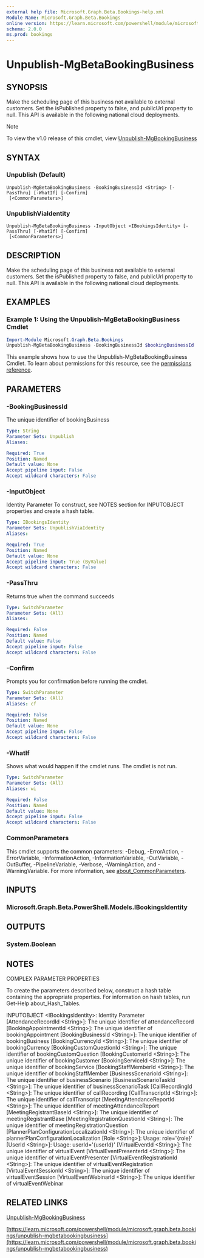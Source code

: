 ```yaml
---
external help file: Microsoft.Graph.Beta.Bookings-help.xml
Module Name: Microsoft.Graph.Beta.Bookings
online version: https://learn.microsoft.com/powershell/module/microsoft.graph.beta.bookings/unpublish-mgbetabookingbusiness
schema: 2.0.0
ms.prod: bookings
---
```


# Unpublish-MgBetaBookingBusiness

## SYNOPSIS
Make the scheduling page of this business not available to external customers.
Set the isPublished property to false, and publicUrl property to null.
This API is available in the following national cloud deployments.

> [!NOTE]
> To view the v1.0 release of this cmdlet, view [Unpublish-MgBookingBusiness](/powershell/module/Microsoft.Graph.Bookings/Unpublish-MgBookingBusiness?view=graph-powershell-1.0)

## SYNTAX

### Unpublish (Default)
```
Unpublish-MgBetaBookingBusiness -BookingBusinessId <String> [-PassThru] [-WhatIf] [-Confirm]
 [<CommonParameters>]
```

### UnpublishViaIdentity
```
Unpublish-MgBetaBookingBusiness -InputObject <IBookingsIdentity> [-PassThru] [-WhatIf] [-Confirm]
 [<CommonParameters>]
```

## DESCRIPTION
Make the scheduling page of this business not available to external customers.
Set the isPublished property to false, and publicUrl property to null.
This API is available in the following national cloud deployments.

## EXAMPLES
### Example 1: Using the Unpublish-MgBetaBookingBusiness Cmdlet
```powershell
Import-Module Microsoft.Graph.Beta.Bookings
Unpublish-MgBetaBookingBusiness -BookingBusinessId $bookingBusinessId
```
This example shows how to use the Unpublish-MgBetaBookingBusiness Cmdlet.
To learn about permissions for this resource, see the [permissions reference](/graph/permissions-reference).

## PARAMETERS

### -BookingBusinessId
The unique identifier of bookingBusiness

```yaml
Type: String
Parameter Sets: Unpublish
Aliases:

Required: True
Position: Named
Default value: None
Accept pipeline input: False
Accept wildcard characters: False
```

### -InputObject
Identity Parameter
To construct, see NOTES section for INPUTOBJECT properties and create a hash table.

```yaml
Type: IBookingsIdentity
Parameter Sets: UnpublishViaIdentity
Aliases:

Required: True
Position: Named
Default value: None
Accept pipeline input: True (ByValue)
Accept wildcard characters: False
```

### -PassThru
Returns true when the command succeeds

```yaml
Type: SwitchParameter
Parameter Sets: (All)
Aliases:

Required: False
Position: Named
Default value: False
Accept pipeline input: False
Accept wildcard characters: False
```

### -Confirm
Prompts you for confirmation before running the cmdlet.

```yaml
Type: SwitchParameter
Parameter Sets: (All)
Aliases: cf

Required: False
Position: Named
Default value: None
Accept pipeline input: False
Accept wildcard characters: False
```

### -WhatIf
Shows what would happen if the cmdlet runs.
The cmdlet is not run.

```yaml
Type: SwitchParameter
Parameter Sets: (All)
Aliases: wi

Required: False
Position: Named
Default value: None
Accept pipeline input: False
Accept wildcard characters: False
```

### CommonParameters
This cmdlet supports the common parameters: -Debug, -ErrorAction, -ErrorVariable, -InformationAction, -InformationVariable, -OutVariable, -OutBuffer, -PipelineVariable, -Verbose, -WarningAction, and -WarningVariable. For more information, see [about_CommonParameters](http://go.microsoft.com/fwlink/?LinkID=113216).

## INPUTS

### Microsoft.Graph.Beta.PowerShell.Models.IBookingsIdentity
## OUTPUTS

### System.Boolean
## NOTES
COMPLEX PARAMETER PROPERTIES

To create the parameters described below, construct a hash table containing the appropriate properties.
For information on hash tables, run Get-Help about_Hash_Tables.

INPUTOBJECT \<IBookingsIdentity\>: Identity Parameter
  \[AttendanceRecordId \<String\>\]: The unique identifier of attendanceRecord
  \[BookingAppointmentId \<String\>\]: The unique identifier of bookingAppointment
  \[BookingBusinessId \<String\>\]: The unique identifier of bookingBusiness
  \[BookingCurrencyId \<String\>\]: The unique identifier of bookingCurrency
  \[BookingCustomQuestionId \<String\>\]: The unique identifier of bookingCustomQuestion
  \[BookingCustomerId \<String\>\]: The unique identifier of bookingCustomer
  \[BookingServiceId \<String\>\]: The unique identifier of bookingService
  \[BookingStaffMemberId \<String\>\]: The unique identifier of bookingStaffMember
  \[BusinessScenarioId \<String\>\]: The unique identifier of businessScenario
  \[BusinessScenarioTaskId \<String\>\]: The unique identifier of businessScenarioTask
  \[CallRecordingId \<String\>\]: The unique identifier of callRecording
  \[CallTranscriptId \<String\>\]: The unique identifier of callTranscript
  \[MeetingAttendanceReportId \<String\>\]: The unique identifier of meetingAttendanceReport
  \[MeetingRegistrantBaseId \<String\>\]: The unique identifier of meetingRegistrantBase
  \[MeetingRegistrationQuestionId \<String\>\]: The unique identifier of meetingRegistrationQuestion
  \[PlannerPlanConfigurationLocalizationId \<String\>\]: The unique identifier of plannerPlanConfigurationLocalization
  \[Role \<String\>\]: Usage: role='{role}'
  \[UserId \<String\>\]: Usage: userId='{userId}'
  \[VirtualEventId \<String\>\]: The unique identifier of virtualEvent
  \[VirtualEventPresenterId \<String\>\]: The unique identifier of virtualEventPresenter
  \[VirtualEventRegistrationId \<String\>\]: The unique identifier of virtualEventRegistration
  \[VirtualEventSessionId \<String\>\]: The unique identifier of virtualEventSession
  \[VirtualEventWebinarId \<String\>\]: The unique identifier of virtualEventWebinar

## RELATED LINKS
[Unpublish-MgBookingBusiness](/powershell/module/Microsoft.Graph.Bookings/Unpublish-MgBookingBusiness?view=graph-powershell-1.0)

[https://learn.microsoft.com/powershell/module/microsoft.graph.beta.bookings/unpublish-mgbetabookingbusiness](https://learn.microsoft.com/powershell/module/microsoft.graph.beta.bookings/unpublish-mgbetabookingbusiness)

